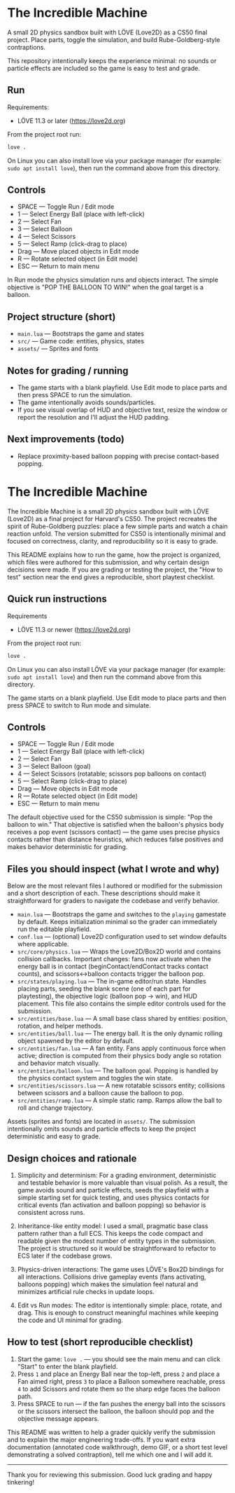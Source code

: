 # The Incredible Machine

A small 2D physics sandbox built with LÖVE (Love2D) as a CS50 final project. Place parts, toggle the simulation, and build Rube-Goldberg-style contraptions.

This repository intentionally keeps the experience minimal: no sounds or particle effects are included so the game is easy to test and grade.

## Run

Requirements:
- LÖVE 11.3 or later (https://love2d.org)

From the project root run:

```bash
love .
```

On Linux you can also install love via your package manager (for example: `sudo apt install love`), then run the command above from this directory.

## Controls

- SPACE — Toggle Run / Edit mode
- 1 — Select Energy Ball (place with left-click)
- 2 — Select Fan
- 3 — Select Balloon
- 4 — Select Scissors
- 5 — Select Ramp (click-drag to place)
- Drag — Move placed objects in Edit mode
- R — Rotate selected object (in Edit mode)
- ESC — Return to main menu

In Run mode the physics simulation runs and objects interact. The simple objective is "POP THE BALLOON TO WIN!" when the goal target is a balloon.

## Project structure (short)

- `main.lua` — Bootstraps the game and states
- `src/` — Game code: entities, physics, states
- `assets/` — Sprites and fonts

## Notes for grading / running

- The game starts with a blank playfield. Use Edit mode to place parts and then press SPACE to run the simulation.
- The game intentionally avoids sounds/particles.
- If you see visual overlap of HUD and objective text, resize the window or report the resolution and I'll adjust the HUD padding.

## Next improvements (todo)

- Replace proximity-based balloon popping with precise contact-based popping.
# The Incredible Machine

The Incredible Machine is a small 2D physics sandbox built with LÖVE (Love2D) as a final project for Harvard's CS50. The project recreates the spirit of Rube-Goldberg puzzles: place a few simple parts and watch a chain reaction unfold. The version submitted for CS50 is intentionally minimal and focused on correctness, clarity, and reproducibility so it is easy to grade.

This README explains how to run the game, how the project is organized, which files were authored for this submission, and why certain design decisions were made. If you are grading or testing the project, the "How to test" section near the end gives a reproducible, short playtest checklist.

## Quick run instructions

Requirements
- LÖVE 11.3 or newer (https://love2d.org)

From the project root run:

```bash
love .
```

On Linux you can also install LÖVE via your package manager (for example: `sudo apt install love`) and then run the command above from this directory.

The game starts on a blank playfield. Use Edit mode to place parts and then press SPACE to switch to Run mode and simulate.

## Controls

- SPACE — Toggle Run / Edit mode
- 1 — Select Energy Ball (place with left-click)
- 2 — Select Fan
- 3 — Select Balloon (goal)
- 4 — Select Scissors (rotatable; scissors pop balloons on contact)
- 5 — Select Ramp (click-drag to place)
- Drag — Move objects in Edit mode
- R — Rotate selected object (in Edit mode)
- ESC — Return to main menu

The default objective used for the CS50 submission is simple: "Pop the balloon to win." That objective is satisfied when the balloon's physics body receives a pop event (scissors contact) — the game uses precise physics contacts rather than distance heuristics, which reduces false positives and makes behavior deterministic for grading.

## Files you should inspect (what I wrote and why)

Below are the most relevant files I authored or modified for the submission and a short description of each. These descriptions should make it straightforward for graders to navigate the codebase and verify behavior.

- `main.lua` — Bootstraps the game and switches to the `playing` gamestate by default. Keeps initialization minimal so the grader can immediately run the editable playfield.
- `conf.lua` — (optional) Love2D configuration used to set window defaults where applicable.
- `src/core/physics.lua` — Wraps the Love2D/Box2D world and contains collision callbacks. Important changes: fans now activate when the energy ball is in contact (beginContact/endContact tracks contact counts), and scissors↔balloon contacts trigger the balloon pop.
- `src/states/playing.lua` — The in-game editor/run state. Handles placing parts, seeding the blank scene (one of each part for playtesting), the objective logic (balloon pop → win), and HUD placement. This file also contains the simple editor controls used for the submission.
- `src/entities/base.lua` — A small base class shared by entities: position, rotation, and helper methods.
- `src/entities/ball.lua` — The energy ball. It is the only dynamic rolling object spawned by the editor by default.
- `src/entities/fan.lua` — A fan entity. Fans apply continuous force when active; direction is computed from their physics body angle so rotation and behavior match visually.
- `src/entities/balloon.lua` — The balloon goal. Popping is handled by the physics contact system and toggles the win state.
- `src/entities/scissors.lua` — A new rotatable scissors entity; collisions between scissors and a balloon cause the balloon to pop.
- `src/entities/ramp.lua` — A simple static ramp. Ramps allow the ball to roll and change trajectory.

Assets (sprites and fonts) are located in `assets/`. The submission intentionally omits sounds and particle effects to keep the project deterministic and easy to grade.

## Design choices and rationale

1) Simplicity and determinism: For a grading environment, deterministic and testable behavior is more valuable than visual polish. As a result, the game avoids sound and particle effects, seeds the playfield with a simple starting set for quick testing, and uses physics contacts for critical events (fan activation and balloon popping) so behavior is consistent across runs.

2) Inheritance-like entity model: I used a small, pragmatic base class pattern rather than a full ECS. This keeps the code compact and readable given the modest number of entity types in the submission. The project is structured so it would be straightforward to refactor to ECS later if the codebase grows.

3) Physics-driven interactions: The game uses LÖVE's Box2D bindings for all interactions. Collisions drive gameplay events (fans activating, balloons popping) which makes the simulation feel natural and minimizes artificial rule checks in update loops.

4) Edit vs Run modes: The editor is intentionally simple: place, rotate, and drag. This is enough to construct meaningful machines while keeping the code and UI minimal for grading.

## How to test (short reproducible checklist)

1. Start the game: `love .` — you should see the main menu and can click "Start" to enter the blank playfield.
2. Press `1` and place an Energy Ball near the top-left, press `2` and place a Fan aimed right, press `3` to place a Balloon somewhere reachable, press `4` to add Scissors and rotate them so the sharp edge faces the balloon path.
3. Press SPACE to run — if the fan pushes the energy ball into the scissors or the scissors intersect the balloon, the balloon should pop and the objective message appears.

This README was written to help a grader quickly verify the submission and to explain the major engineering trade-offs. If you want extra documentation (annotated code walkthrough, demo GIF, or a short test level demonstrating a solved contraption), tell me which one and I will add it.

---

Thank you for reviewing this submission. Good luck grading and happy tinkering!